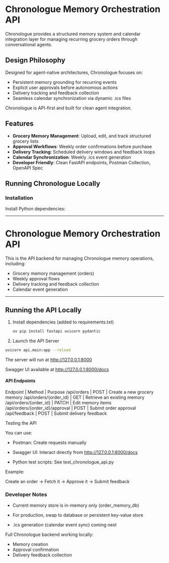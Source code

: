 # Chronologue Memory Orchestration API

Chronologue provides a structured memory system and calendar integration layer for managing recurring grocery orders through conversational agents.

## Design Philosophy

Designed for agent-native architectures, Chronologue focuses on:

- Persistent memory grounding for recurring events
- Explicit user approvals before autonomous actions
- Delivery tracking and feedback collection
- Seamless calendar synchronization via dynamic .ics files

Chronologue is API-first and built for clean agent integration.

## Features

- **Grocery Memory Management**: Upload, edit, and track structured grocery lists
- **Approval Workflows**: Weekly order confirmations before purchase
- **Delivery Tracking**: Scheduled delivery windows and feedback loops
- **Calendar Synchronization**: Weekly .ics event generation
- **Developer Friendly**: Clean FastAPI endpoints, Postman Collection, OpenAPI Spec

## Running Chronologue Locally

### Installation

Install Python dependencies:


--- 



# Chronologue Memory Orchestration API

This is the API backend for managing Chronologue memory operations, including:
- Grocery memory management (orders)
- Weekly approval flows
- Delivery tracking and feedback collection
- Calendar event generation

---

## Running the API Locally

1. Install dependencies (added to requirements.txt)
   ```bash
   uv pip install fastapi uvicorn pydantic
    ```

2. Launch the API Server


```bash 
uvicorn api.main:app --reload
```

The server will run at http://127.0.0.1:8000

Swagger UI available at http://127.0.0.1:8000/docs


#### API Endpoints 

Endpoint | Method | Purpose
/api/orders | POST | Create a new grocery memory
/api/orders/{order_id} | GET | Retrieve an existing memory
/api/orders/{order_id} | PATCH | Edit memory items
/api/orders/{order_id}/approval | POST | Submit order approval
/api/feedback | POST | Submit delivery feedback


Testing the API 

You can use:

- Postman: Create requests manually

- Swagger UI: Interact directly from http://127.0.0.1:8000/docs

- Python test scripts: See test_chronologue_api.py

Example:

Create an order → Fetch it → Approve it → Submit feedback

### Developer Notes 

- Current memory store is in-memory only (order_memory_db)

- For production, swap to database or persistent key-value store

- .ics generation (calendar event sync) coming next

Full Chronologue backend working locally:
- Memory creation
- Approval confirmation
- Delivery feedback collection
